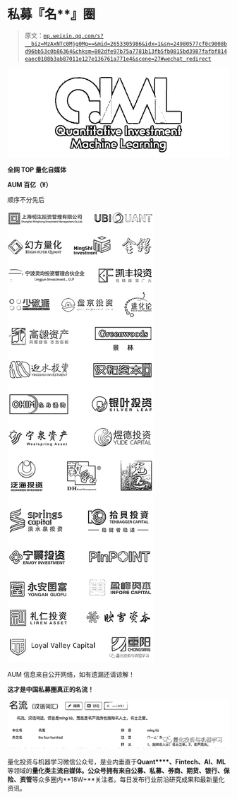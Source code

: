 # 私募『名**』圈

> 原文：[`mp.weixin.qq.com/s?__biz=MzAxNTc0Mjg0Mg==&mid=2653305986&idx=1&sn=24980577cf0c9008bd96bb53c0b86364&chksm=802dfe97b75a7781b13fb5fb0815bd3987fafbf814eaec0108b3ab87011e127e136761a771e4&scene=27#wechat_redirect`](http://mp.weixin.qq.com/s?__biz=MzAxNTc0Mjg0Mg==&mid=2653305986&idx=1&sn=24980577cf0c9008bd96bb53c0b86364&chksm=802dfe97b75a7781b13fb5fb0815bd3987fafbf814eaec0108b3ab87011e127e136761a771e4&scene=27#wechat_redirect)

![](img/52530653e2ddbe651074f55a77bb8d3c.png)

**全网 TOP 量化自媒体**

**AUM 百亿（¥）**

顺序不分先后

![](img/3d93b41746de155dc19f2a209edb637b.png)

AUM 信息来自公开网络，如有遗漏还请谅解！

**这才是中国私募圈真正的名流！**

![](img/136ff25b5876bff713db260b3d0d96e5.png)

量化投资与机器学习微信公众号，是业内垂直于**Quant****、Fintech、AI、ML**等领域的**量化类主流自媒体。**公众号拥有来自**公募、私募、券商、期货、银行、保险、资管**等众多圈内**18W+**关注者。每日发布行业前沿研究成果和最新量化资讯。